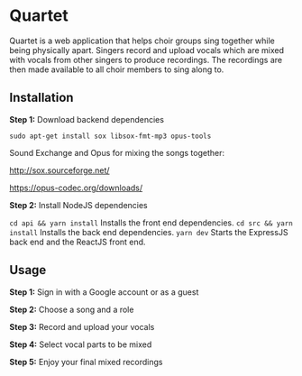 # Quartet

Quartet is a web application that helps choir groups sing together while being physically apart. Singers record and upload vocals which are mixed with vocals from other singers to produce recordings. The recordings are then made available to all choir members to sing along to.

## Installation

**Step 1:** Download backend dependencies

`sudo apt-get install sox libsox-fmt-mp3 opus-tools`

Sound Exchange and Opus for mixing the songs together:

http://sox.sourceforge.net/

https://opus-codec.org/downloads/

**Step 2:** Install NodeJS dependencies

`cd api && yarn install`
Installs the front end dependencies.
`cd src && yarn install`
Installs the back end dependencies.
`yarn dev`
Starts the ExpressJS back end and the ReactJS front end.

## Usage

**Step 1:** Sign in with a Google account or as a guest

**Step 2:** Choose a song and a role

**Step 3:** Record and upload your vocals

**Step 4:** Select vocal parts to be mixed

**Step 5:** Enjoy your final mixed recordings

